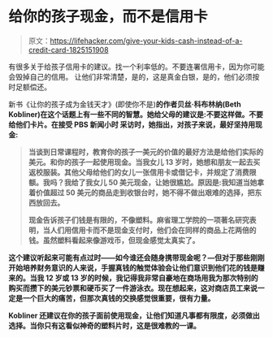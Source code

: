 # 给你的孩子现金，而不是信用卡

> 原文：<https://lifehacker.com/give-your-kids-cash-instead-of-a-credit-card-1825151908>

有很多关于给孩子信用卡的建议。找一个利率低的。不要连署信用卡，因为你可能会毁掉自己的信用。 让他们非常清楚，是的，这是真金白银，是的，他们必须按时足额偿还。



新书《让你的孩子成为金钱天才》(即使你不是)[](https://www.amazon.com/Make-Your-Money-Genius-Youre-ebook/dp/B01HMXUZTI?asc_campaign=InlineText&asc_refurl=https://lifehacker.com/give-your-kids-cash-instead-of-a-credit-card-1825151908&asc_source=&tag=kinjalifehackerlink-20)**的作者贝丝·科布林纳(Beth Kobliner)在这个话题上有一些不同的智慧。她给父母的建议是:不要这样做。不要给他们卡片。在接受 PBS 新闻小时 采访时，她指出，对孩子来说，最好坚持用现金:**

> **当谈到日常课程时，教育你的孩子一美元的价值的最好方法是给他们实际的美元。和你的孩子一起使用现金。当我女儿 13 岁时，她想和朋友一起去买返校服装。其他父母给他们的女儿一张信用卡或借记卡，并规定了消费限额。我吗？我给了我女儿 50 美元现金，让她很尴尬。原因是:我知道当她拿着价值超过 50 美元的商品走到收银台时，她不得不做出艰难的选择，把东西放回去。**
> 
> **现金告诉孩子们钱是有限的，不像塑料。麻省理工学院的一项著名研究表明，当人们用信用卡而不是现金支付时，他们会在同样的商品上花两倍的钱。虽然塑料看起来像游戏币，但现金感觉太真实了。**

**这个建议听起来可能有点过时——如今谁还会随身携带现金呢？—但对于那些刚刚开始培养财务意识的人来说，手握真钱的触觉体验会让他们意识到他们花的钱是赚来的。当我 12 岁或 13 岁的时候，我记得我非常自豪地在商场用我为那次特别的购买而攒下的美元钞票和硬币买了一件游泳衣。现在想起来，这对商店员工来说一定是一个巨大的痛苦，但那次真钱的交换感觉很重要，很有力量。**

**Kobliner 还建议在你的孩子面前使用现金，让他们知道凡事都有限度，必须做出选择。当你只有这看似神奇的塑料片时，这是很难教的一课。**